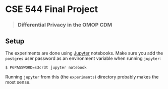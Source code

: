 # CSE 544 Final Project
> ### Differential Privacy in the OMOP CDM

## Setup

The experiments are done using [Jupyter](http://jupyter.org/) notebooks. Make sure you add the `postgres` user password as an environment
variable when running `jupyter`:

```
$ PGPASSWORD=s3cr3t jupyter notebook
```

Running `jupyter` from this (the `experiments`) directory probably makes the most sense.
